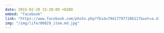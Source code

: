 ```yaml
---
date: 2015-02-20 15:20:09 +0200
embed: "facebook"
link: "https://www.facebook.com/photo.php?fbid=794177977286117&set=a.434824216554830.89303.100000817666251&type=3&theater"
img: "/img/life/00029_item.md.jpg"
---
```

